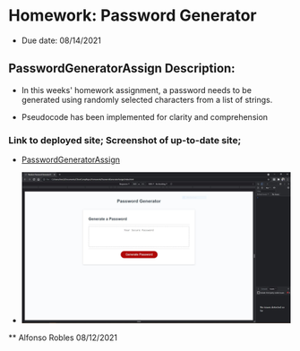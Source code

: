 # Homework: Password Generator

* Due date: 08/14/2021


## PasswordGeneratorAssign Description:

* In this weeks' homework assignment, a password needs to be generated using randomly selected characters from a list of strings. 

* Pseudocode has been implemented for clarity and comprehension


### Link to deployed site; Screenshot of up-to-date site;

* [PasswordGeneratorAssign](https://fons3517.github.io/PasswordGeneratorAssign/)

* ![Screenshot of live password generator site](PasswordGeneratorAssign..JPG)

** Alfonso Robles 08/12/2021

